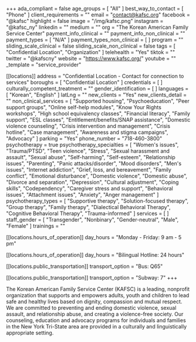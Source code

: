 +++
ada_compliant = false
age_groups = [ "All" ]
best_way_to_contact = [ "Phone" ]
client_requirements = ""
email = "contact@kafsc.org"
facebook = "@kafsc"
highlight = false
image = "/img/kafsc.png"
instagram = "@kafsc_ny"
linkedin = ""
medium = ""
org = "The Korean American Family Service Center"
payment_info_clinical = ""
payment_info_non_clinical = ""
payment_types = [ "N/A" ]
payment_types_non_clinical = [ ]
program = ""
sliding_scale_clinical = false
sliding_scale_non_clinical = false
tags = [ "Confidential Location", "Organization" ]
telehealth = "Yes"
tiktok = ""
twitter = "@kafscny"
website = "https://www.kafsc.org/"
youtube = ""
_template = "service_provider"

[[locations]]
address = "Confidential Location - Contact for connection to services"
boroughs = [ "Confidential Location" ]
credentials = [ ]
culturally_competent_treatment = ""
gender_identification = [ ]
languages = [ "Korean", "English" ]
latLng = ""
new_clients = "Yes"
new_clients_detail = ""
non_clinical_services = [
  "Supported housing",
  "Psychoeducation",
  "Peer support groups",
  "Online self-help modules",
  "Know Your Rights workshops",
  "High school equivalency classes",
  "Financial literacy",
  "Family support",
  "ESL classes",
  "Entitlement/benefits/SNAP assistance",
  "Domestic violence counseling",
  "Crisis intervention and management",
  "Crisis hotline",
  "Case management",
  "Awareness and stigma campaigns",
  "Advocacy"
]
parking = "Yes"
phone_number = "718-460-3800"
psychotherapy = true
psychotherapy_specialties = [
  "Women's issues",
  "Trauma/PTSD",
  "Teen violence",
  "Stress",
  "Sexual harassment and assault",
  "Sexual abuse",
  "Self-harming",
  "Self-esteem",
  "Relationship issues",
  "Parenting",
  "Panic attacks/disorder",
  "Mood disorders",
  "Men's issues",
  "Internet addiction",
  "Grief, loss, and bereavement",
  "Family conflict",
  "Emotional disturbance",
  "Domestic violence",
  "Domestic abuse",
  "Divorce and separation",
  "Depression",
  "Cultural adjustment",
  "Coping skills",
  "Codependency",
  "Caregiver stress and support",
  "Behavioral issues",
  "Attachment issues",
  "Anxiety",
  "Anger management"
]
psychotherapy_types = [
  "Supportive therapy",
  "Solution-focused therapy",
  "Group therapy",
  "Family therapy",
  "Dialectical Behavioral Therapy",
  "Cognitive Behavioral Therapy",
  "Trauma-informed"
]
services = [ ]
staff_gender = [
  "Transgender",
  "Nonbinary",
  "Gender-neutral",
  "Male",
  "Female"
]
trainings = ""

  [[locations.hours_of_operation]]
  day_hours = "Monday - Friday: 9 am - 5 pm"

  [[locations.hours_of_operation]]
  day_hours = "Bilingual Hotline: 24 hours"

  [[locations.public_transportation]]
  transport_option = "Bus: Q65"

  [[locations.public_transportation]]
  transport_option = "Subway: 7"
+++

The Korean American Family Service Center (KAFSC) is a leading, nonprofit organization that supports and empowers adults, youth and children to lead safe and healthy lives based on dignity, compassion and mutual respect. We are committed to preventing and ending domestic violence, sexual assault, and relationship abuse, and creating a violence-free society. Our counseling, education and advocacy programs for individuals and families in the New York Tri-State area are provided in a culturally and linguistically appropriate setting.
